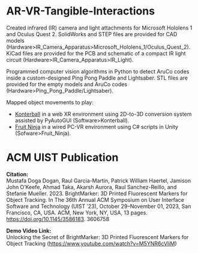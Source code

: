 # AR-VR-Tangible-Interactions
Created infrared (IR) camera and light attachments for Microsoft Hololens 1 and Oculus Quest 2. SolidWorks and STEP files are provided for CAD models (Hardware>IR_Camera_Apparatus>Microsoft_Hololens_1/Oculus_Quest_2). KiCad files are provided for the PCB and schematic of a compact IR light circuit (Hardware>IR_Camera_Apparatus>IR_Light). 

Programmed computer vision algorithms in Python to detect AruCo codes inside a custom-designed Ping Pong Paddle and Lightsaber. STL files are provided for the empty models and AruCo codes (Hardware>Ping_Pong_Paddle/Lightsaber). 

Mapped object movements to play:
- [Konterball](https://konterball.com/) in a web XR environment using 2D-to-3D conversion system assisted by PyAutoGUI (Software>Konterball).
- [Fruit Ninja](https://github.com/zigurous/unity-fruit-ninja-tutorial) in a wired PC-VR environment using C# scripts in Unity (Sofware>Fruit_Ninja). 

# ACM UIST Publication
__**Citation:**__  
Mustafa Doga Dogan, Raul Garcia-Martin, Patrick William Haertel, Jamison John O’Keefe, Ahmad Taka, Akarsh Aurora, Raul Sanchez-Reillo, and Stefanie Mueller. 2023. BrightMarker: 3D Printed Fluorescent Markers for Object Tracking. In The 36th Annual ACM Symposium on User Interface Software and Technology (UIST ’23), October 29–November 01, 2023, San Francisco, CA, USA. ACM, New York, NY, USA, 13 pages. https://doi.org/10.1145/3586183. 3606758

__**Demo Video Link:**__    
Unlocking the Secret of BrightMarker: 3D Printed Fluorescent Markers for Object Tracking (https://www.youtube.com/watch?v=M5YNR6cVIiM)
